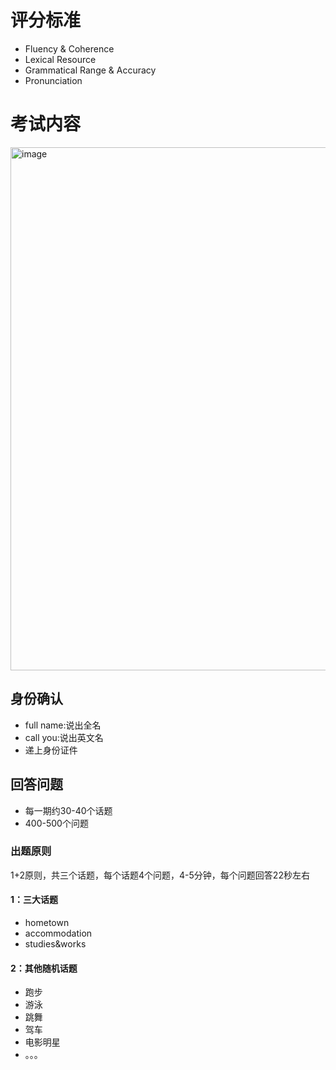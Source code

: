 # 评分标准

* Fluency & Coherence
* Lexical Resource
* Grammatical Range & Accuracy
* Pronunciation

# 考试内容

<img width="837" alt="image" src="https://user-images.githubusercontent.com/8426758/229142893-9131eb36-508c-4dc2-a8fc-c32e5d665a1e.png">

## 身份确认

* full name:说出全名
* call you:说出英文名
* 递上身份证件

## 回答问题

* 每一期约30-40个话题
* 400-500个问题

### 出题原则

1+2原则，共三个话题，每个话题4个问题，4-5分钟，每个问题回答22秒左右

#### 1：三大话题

* hometown
* accommodation
* studies&works

#### 2：其他随机话题

* 跑步
* 游泳
* 跳舞
* 驾车
* 电影明星
* 。。。

